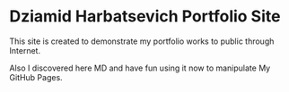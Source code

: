 
# Dziamid Harbatsevich Portfolio Site
This site is created to demonstrate my portfolio works to public through Internet.

Also I discovered here MD and have fun using it now to manipulate My GitHub Pages.

